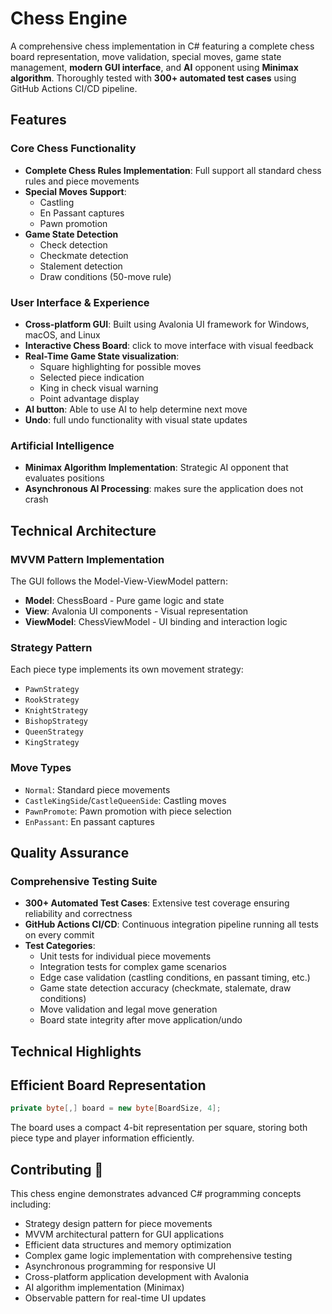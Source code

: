 # Chess Engine

A comprehensive chess implementation in C# featuring a complete chess board representation, move validation, special moves, game state management, **modern GUI interface**, and **AI** opponent using **Minimax algorithm**. Thoroughly tested with **300+ automated test cases** using GitHub Actions CI/CD pipeline.

## Features

### Core Chess Functionality
- **Complete Chess Rules Implementation**: Full support all standard chess rules and piece movements
- **Special Moves Support**:
  - Castling
  - En Passant captures
  - Pawn promotion
- **Game State Detection**
  - Check detection
  - Checkmate detection
  - Stalement detection
  - Draw conditions (50-move rule)

 ### User Interface & Experience
 - **Cross-platform GUI**: Built using Avalonia UI framework for Windows, macOS, and Linux
 - **Interactive Chess Board**: click to move interface with visual feedback
 - **Real-Time Game State visualization**:
   - Square highlighting for possible moves
   - Selected piece indication
   - King in check visual warning
   - Point advantage display
 - **AI button**: Able to use AI to help determine next move
 - **Undo**: full undo functionality with visual state updates

### Artificial Intelligence

- **Minimax Algorithm Implementation**: Strategic AI opponent that evaluates positions
- **Asynchronous AI Processing**: makes sure the application does not crash

## Technical Architecture

### MVVM Pattern Implementation

The GUI follows the Model-View-ViewModel pattern:
- **Model**: ChessBoard - Pure game logic and state
- **View**: Avalonia UI components - Visual representation
- **ViewModel**: ChessViewModel - UI binding and interaction logic

### Strategy Pattern

Each piece type implements its own movement strategy:

- ```PawnStrategy```
- ```RookStrategy```
- ```KnightStrategy```
- ```BishopStrategy```
- ```QueenStrategy```
- ```KingStrategy```

### Move Types

- ```Normal```: Standard piece movements
- ```CastleKingSide```/```CastleQueenSide```: Castling moves
- ```PawnPromote```: Pawn promotion with piece selection
- ```EnPassant```: En passant captures

## Quality Assurance

### Comprehensive Testing Suite

- **300+ Automated Test Cases**: Extensive test coverage ensuring reliability and correctness
- **GitHub Actions CI/CD**: Continuous integration pipeline running all tests on every commit
- **Test Categories**:
  - Unit tests for individual piece movements
  - Integration tests for complex game scenarios
  - Edge case validation (castling conditions, en passant timing, etc.)
  - Game state detection accuracy (checkmate, stalemate, draw conditions)
  - Move validation and legal move generation
  - Board state integrity after move application/undo

## Technical Highlights

## Efficient Board Representation

```c#
private byte[,] board = new byte[BoardSize, 4];
```
The board uses a compact 4-bit representation per square, storing both piece type and player information efficiently.

## Contributing 🤝
This chess engine demonstrates advanced C# programming concepts including:

- Strategy design pattern for piece movements
- MVVM architectural pattern for GUI applications
- Efficient data structures and memory optimization
- Complex game logic implementation with comprehensive testing
- Asynchronous programming for responsive UI
- Cross-platform application development with Avalonia
- AI algorithm implementation (Minimax)
- Observable pattern for real-time UI updates
